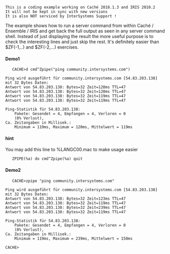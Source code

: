   ~~~
 This is a coding example working on Caché 2018.1.3 and IRIS 2010.2  
 It will not be kept in sync with new versions      
 It is also NOT serviced by InterSystems Support !   
  ~~~

The example shows how to run a server command from within Caché / Ensemble / IRIS 
and get back the full output as seen in any server command shell. 
Instead of just displaying the result the more useful purpose is to check the interesting lines 
and just skip the rest. 
It's definitely easier than $ZF(-1,..) and $ZF(-2,...) exercises. 

#### Demo1 ###
~~~
   CACHE>d cmd^Zpipe("ping community.intersystems.com")
 
Ping wird ausgeführt für community.intersystems.com [54.83.203.138] mit 32 Bytes Daten:
Antwort von 54.83.203.138: Bytes=32 Zeit=120ms TTL=47
Antwort von 54.83.203.138: Bytes=32 Zeit=120ms TTL=47
Antwort von 54.83.203.138: Bytes=32 Zeit=119ms TTL=47
Antwort von 54.83.203.138: Bytes=32 Zeit=119ms TTL=47
 
Ping-Statistik für 54.83.203.138:
    Pakete: Gesendet = 4, Empfangen = 4, Verloren = 0
    (0% Verlust),
Ca. Zeitangaben in Millisek.:
    Minimum = 119ms, Maximum = 120ms, Mittelwert = 119ms
~~~
#### hint ####
You may add this line to %LANGC00.mac to make usage easier
~~~
   ZPIPE(%a) do cmd^Zpipe(%a) quit
~~~
#### Demo2 ####
~~~
   CACHE>zpipe "ping community.intersystems.com"
 
Ping wird ausgeführt für community.intersystems.com [54.83.203.138] mit 32 Bytes Daten:
Antwort von 54.83.203.138: Bytes=32 Zeit=123ms TTL=47
Antwort von 54.83.203.138: Bytes=32 Zeit=119ms TTL=47
Antwort von 54.83.203.138: Bytes=32 Zeit=239ms TTL=47
Antwort von 54.83.203.138: Bytes=32 Zeit=119ms TTL=47
 
Ping-Statistik für 54.83.203.138:
    Pakete: Gesendet = 4, Empfangen = 4, Verloren = 0
    (0% Verlust),
Ca. Zeitangaben in Millisek.:
    Minimum = 119ms, Maximum = 239ms, Mittelwert = 150ms
 
CACHE>
~~~
